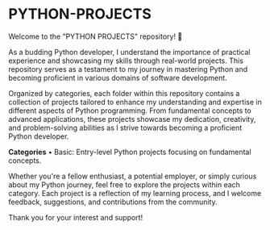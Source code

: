 # PYTHON-PROJECTS
Welcome to the "PYTHON PROJECTS" repository! 🐍

As a budding Python developer, I understand the importance of practical experience and showcasing my skills through real-world projects. This repository serves as a testament to my journey in mastering Python and becoming proficient in various domains of software development.

Organized by categories, each folder within this repository contains a collection of projects tailored to enhance my understanding and expertise in different aspects of Python programming. From fundamental concepts to advanced applications, these projects showcase my dedication, creativity, and problem-solving abilities as I strive towards becoming a proficient Python developer.

**Categories**
• Basic: Entry-level Python projects focusing on fundamental concepts.

Whether you're a fellow enthusiast, a potential employer, or simply curious about my Python journey, feel free to explore the projects within each category. Each project is a reflection of my learning process, and I welcome feedback, suggestions, and contributions from the community.

Thank you for your interest and support!
